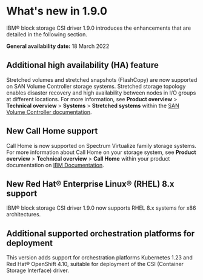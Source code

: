 # What's new in 1.9.0

IBM® block storage CSI driver 1.9.0 introduces the enhancements that are detailed in the following section.

**General availability date:** 18 March 2022

## Additional high availability (HA) feature

Stretched volumes and stretched snapshots (FlashCopy) are now supported on SAN Volume Controller storage systems. Stretched storage topology enables disaster recovery and high availability between nodes in I/O groups at different locations. For more information, see **Product overview** > **Technical overview** > **Systems** > **Stretched systems** within the [SAN Volume Controller documentation](https://www.ibm.com/docs/en/sanvolumecontroller).

## New Call Home support

Call Home is now supported on Spectrum Virtualize family storage systems. For more information about Call Home on your storage system, see **Product overview** > **Technical overview** > **Call Home** within your product documentation on [IBM Documentation](https://www.ibm.com/docs).

## New Red Hat® Enterprise Linux® (RHEL) 8.x support

IBM® block storage CSI driver 1.9.0 now supports RHEL 8.x systems for x86 architectures.

## Additional supported orchestration platforms for deployment

This version adds support for orchestration platforms Kubernetes 1.23 and Red Hat® OpenShift 4.10, suitable for deployment of the CSI (Container Storage Interface) driver.